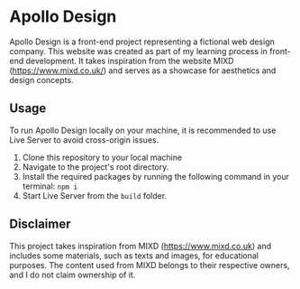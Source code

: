 # Apollo Design

Apollo Design is a front-end project representing a fictional web design company. This website was created as part of my learning process in front-end development. It takes inspiration from the website MIXD (https://www.mixd.co.uk/) and serves as a showcase for aesthetics and design concepts.

## Usage

To run Apollo Design locally on your machine, it is recommended to use Live Server to avoid cross-origin issues.

1. Clone this repository to your local machine
2. Navigate to the project's root directory.
3. Install the required packages by running the following command in your terminal:
```npm i```
4. Start Live Server from the `build` folder.

## Disclaimer

This project takes inspiration from MIXD (https://www.mixd.co.uk) and includes some materials, such as texts and images, for educational purposes. The content used from MIXD belongs to their respective owners, and I do not claim ownership of it.
